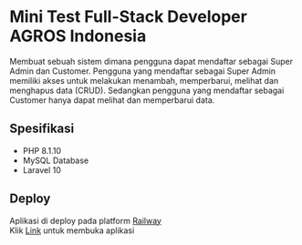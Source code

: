 # Mini Test Full-Stack Developer AGROS Indonesia

Membuat sebuah sistem dimana pengguna dapat mendaftar sebagai Super Admin dan Customer. Pengguna yang mendaftar sebagai Super Admin memiliki akses untuk melakukan menambah, memperbarui, melihat dan menghapus data (CRUD). Sedangkan pengguna yang mendaftar sebagai Customer hanya dapat melihat dan memperbarui data.

## Spesifikasi

-   PHP 8.1.10
-   MySQL Database
-   Laravel 10

## Deploy

Aplikasi di deploy pada platform [Railway](https://railway.app/) <br/>
Klik [Link](https://agros-fs-mini-test-be-production.up.railway.app) untuk membuka aplikasi
